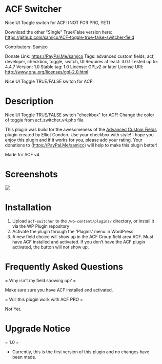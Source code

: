 # ACF Switcher
Nice UI Toogle switch for ACF! (NOT FOR PRO, YET)

Download the other "Single" True/False version here: https://github.com/samjco/ACF-toggle-true-false-switcher-field

Contributors: Samjco

Donate Link: https://PayPal.Me/samjco
Tags: advanced custom fields, acf, developer, checkbox, toggle, switch, UI
Requires at least: 3.0.1
Tested up to: 4.4.7
Version: 1.0
Stable tag: 1.0
License: GPLv2 or later
License URI: http://www.gnu.org/licenses/gpl-2.0.html

Nice UI Toggle TRUE/FALSE switch for ACF! 

# Description

Nice UI Toggle TRUE/FALSE switch "checkbox" for ACF!
Change the color of toggle from acf_switcher_v4.php file

This plugin was build for the awesomeness of the [Advanced Custom Fields](https://wordpress.org/plugins/advanced-custom-fields/ "Advanced custom fields | ACF") plugin created by Elliot Condon.
Use your checkbox with style!  I hope you enjoy this plugin and if it works for you, please add your rating. Your donations to (https://PayPal.Me/samjco) will help to make this plugin better!

Made for ACF v4.

# Screenshots

<img src="https://content.screencast.com/users/samcjo/folders/Jing/media/726307a1-125b-43bb-b3be-e4674ba2492c/toggle%20examples.png"/>


# Installation

1. Upload `acf-switcher` to the `/wp-content/plugins/` directory, or install it via the WP Plugin repository
2. Activate the plugin through the 'Plugins' menu in WordPress
3. A new field choice will show up in the ACF Group field area ACF. Must have ACF installed and activated. If you don't have the ACF plugin activated, the button will not show up.


# Frequently Asked Questions

= Why isn't my field showing up? =

Make sure sure you have ACF installed and activated.

= Will this plugin work with ACF PRO =

Not Yet.


# Upgrade Notice

= 1.0 =
* Currently, this is the first version of this plugin and no changes have been made. 

